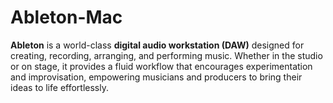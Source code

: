 # Ableton-Mac
**Ableton** is a world-class **digital audio workstation (DAW)** designed for creating, recording, arranging, and performing music. Whether in the studio or on stage, it provides a fluid workflow that encourages experimentation and improvisation, empowering musicians and producers to bring their ideas to life effortlessly.
